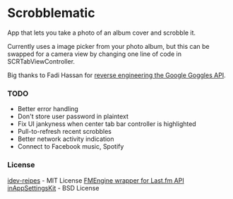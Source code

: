 Scrobblematic
==============

App that lets you take a photo of an album cover and scrobble it.

Currently uses a image picker from your photo album, but this can be swapped for
a camera view by changing one line of code in SCRTabViewController.

Big thanks to Fadi Hassan for [reverse engineering the Google Goggles API](http://notanothercodeblog.blogspot.com/2011/02/google-goggles-api.html).

### TODO

- Better error handling
- Don't store user password in plaintext
- Fix UI jankyness when center tab bar controller is highlighted
- Pull-to-refresh recent scrobbles
- Better network activity indication
- Connect to Facebook music, Spotify

### License

[idev-reipes](https://github.com/boctor/idev-recipes) - MIT License
[FMEngine wrapper for Last.fm API](https://github.com/westbaer/FMEngine)
[inAppSettingsKit](https://github.com/futuretap/InAppSettingsKit) - BSD License

